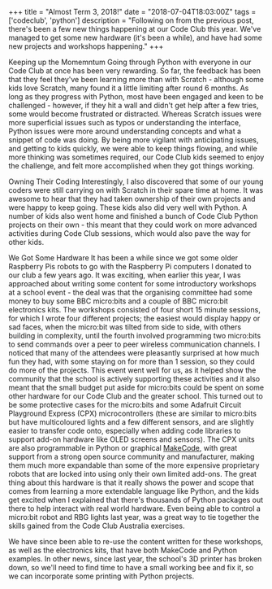 +++
title = "Almost Term 3, 2018!"
date = "2018-07-04T18:03:00Z"
tags = ['codeclub', 'python']
description = "Following on from the previous post, there's been a few new things happening at our Code Club this year. We've managed to get some new hardware (it's been a while), and have had some new projects and workshops happening."
+++


Keeping up the Momemntum
Going through Python with everyone in our Code Club at once has been very rewarding. So far, the feedback has been that they feel they've been learning more than with Scratch - although some kids love Scratch, many found it a little limiting after round 6 months. As long as they progress with Python, most have been engaged and keen to be challenged - however, if they hit a wall and didn't get help after a few tries, some would become frustrated or distracted. Whereas Scratch issues were more superficial issues such as typos or understanding the interface, Python issues were more around understanding concepts and what a snippet of code was doing. By being more vigilant with anticipating issues, and getting to kids quickly, we were able to keep things flowing, and while more thinking was sometimes required, our Code Club kids seemed to enjoy the challenge, and felt more accomplished when they got things working.

Owning Their Coding
Interestingly, I also discovered that some of our young coders were still carrying on with Scratch in their spare time at home. It was awesome to hear that they had taken ownership of their own projects and were happy to keep going. These kids also did very well with Python. A number of kids also went home and finished a bunch of Code Club Python projects on their own - this meant that they could work on more advanced activities during Code Club sessions, which would also pave the way for other kids.

We Got Some Hardware
It has been a while since we got some older  Raspberry Pis robots to go with the Raspberry Pi computers I donated to our club a few years ago. It was exciting, when earlier this year, I was approached about writing some content for some introductory workshops at a school event - the deal was that the organising committee had some money to buy some BBC micro:bits and a couple of BBC micro:bit electronics kits. The workshops consisted of four short 15 minute sessions, for which I wrote four different projects; the easiest would display happy or sad faces, when the micro:bit was tilted from side to side, with others building in complexity, until the fourth involved programming two micro:bits to send commands over a peer to peer wireless communication channels. I noticed that many of the attendees were pleasantly surprised at how much fun they had, with some staying on for more than 1 session, so they could do more of the projects. This event went well for us, as it helped show the community that the school is actively supporting these activities and it also meant that the small budget put aside for micro:bits could be spent on some other hardware for our Code Club and the greater school. This turned out to be some protective cases for the micro:bits and some Adafruit Circuit Playground Express (CPX) microcontrollers (these are similar to micro:bits but have multicoloured lights and a few different sensors, and are slightly easier to transfer code onto, especially when adding code libraries to support add-on hardware like OLED screens and sensors). The CPX units are also programmable in Python or graphical [MakeCode](https://makecode.com), with great support from a strong open source community and manufacturer, making them much more expandable than some of the more expensive proprietary robots that are locked into using only their own limited add-ons. The great thing about this hardware is that it really shows the power and scope that comes from learning a more extendable language like Python, and the kids get excited when I explained that there's thousands of Python packages out there to help interact with real world hardware. Even being able to control a micro:bit robot and RBG lights last year, was a great way to tie together the skills gained from the Code Club Australia exercises.

We have since been able to re-use the content written for these workshops, as well as the electronics kits, that have both MakeCode and Python examples. In other news, since last year, the school's 3D printer has broken down, so we'll need to find time to have a small working bee and fix it, so we can incorporate some printing with Python projects.

